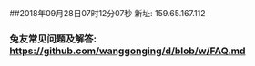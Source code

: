 ##2018年09月28日07时12分07秒 新址: 159.65.167.112
### 兔友常见问题及解答: https://github.com/wanggonging/d/blob/w/FAQ.md
